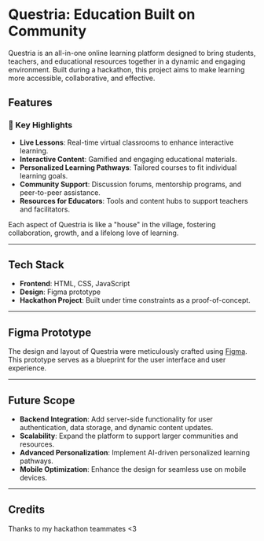 # Questria: Education Built on Community

Questria is an all-in-one online learning platform designed to bring students, teachers, and educational resources together in a dynamic and engaging environment. Built during a hackathon, this project aims to make learning more accessible, collaborative, and effective.

## Features

### 🌟 Key Highlights
- **Live Lessons**: Real-time virtual classrooms to enhance interactive learning.
- **Interactive Content**: Gamified and engaging educational materials.
- **Personalized Learning Pathways**: Tailored courses to fit individual learning goals.
- **Community Support**: Discussion forums, mentorship programs, and peer-to-peer assistance.
- **Resources for Educators**: Tools and content hubs to support teachers and facilitators.

Each aspect of Questria is like a "house" in the village, fostering collaboration, growth, and a lifelong love of learning.

---

## Tech Stack

- **Frontend**: HTML, CSS, JavaScript
- **Design**: Figma prototype
- **Hackathon Project**: Built under time constraints as a proof-of-concept.

---

## Figma Prototype

The design and layout of Questria were meticulously crafted using [Figma](https://www.figma.com/proto/PzghDBTL6lewAzUDYGk6qP/Questria?node-id=29-12&t=YbkUQPZYcrQGBbrp-1). This prototype serves as a blueprint for the user interface and user experience.

---


## Future Scope

- **Backend Integration**: Add server-side functionality for user authentication, data storage, and dynamic content updates.
- **Scalability**: Expand the platform to support larger communities and resources.
- **Advanced Personalization**: Implement AI-driven personalized learning pathways.
- **Mobile Optimization**: Enhance the design for seamless use on mobile devices.

---


## Credits
Thanks to my hackathon teammates <3

